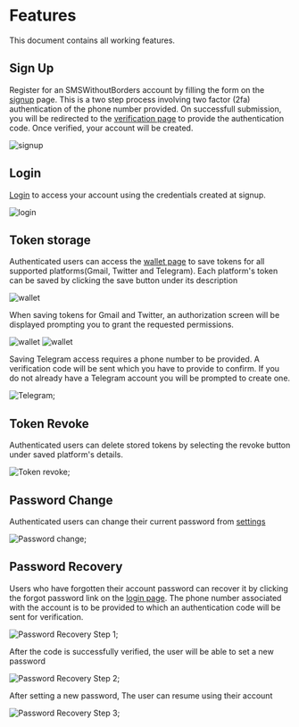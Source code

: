 # Features

This document contains all working features.

## Sign Up

Register for an SMSWithoutBorders account by filling the form on the [signup](http://localhost:18000/sign-up) page. This is a two step process involving two factor (2fa) authentication of the phone number provided. On successfull submission, you will be redirected to the [verification page](http://localhost:18000/sign-up/verify) to provide the authentication code. Once verified, your account will be created.

![signup](images/signup.png)

## Login

[Login](http://localhost:18000/login) to access your account using the credentials created at signup.

![login](images/login.png)

## Token storage

Authenticated users can access the [wallet page](http://localhost:18000/dashboard/wallet) to save tokens for all supported platforms(Gmail, Twitter and Telegram). Each platform's token can be saved by clicking the save button under its description

![wallet](images/wallet.png)

When saving tokens for Gmail and Twitter, an authorization screen will be displayed prompting you to grant the requested permissions.

![wallet](images/gmail_authorization.png)  ![wallet](images/twitter_authorization.png)

Saving Telegram access requires a phone number to be provided. A verification code will be sent which you have to provide to confirm. If you do not already have a Telegram account you will be prompted to create one.

![Telegram](images/telegram.png);

## Token Revoke

Authenticated users can delete stored tokens by selecting the revoke button under saved platform's details.

![Token revoke](images/token-revoke.png);

## Password Change

Authenticated users can change their current password from [settings](http://localhost:18000/dashboard/settings/change-password)

![Password change](images/password-change.png);

## Password Recovery

Users who have forgotten their account password can recover it by clicking the forgot password link on the [login page](http://localhost:18000/login). The phone number associated with the account is to be provided to which an authentication code will be sent for verification.

![Password Recovery Step 1](images/password-recovery-step-1.png);

After the code is successfully verified, the user will be able to set a new password

![Password Recovery Step 2](images/password-recovery-step-2.png);

After setting a new password, The user can resume using their account

![Password Recovery Step 3](images/password-recovery-step-3.png);

